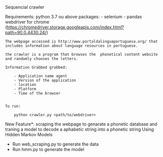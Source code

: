 
Sequencial crawler

Requirements:
	python 3.7 ou above
	packages:
		- selenium
		- pandas
	webdriver for chrome (https://chromedriver.storage.googleapis.com/index.html?path=90.0.4430.24/)
	
	
	The webpage accessed is http://www.portaldalinguaportuguesa.org/ that includes information about language resources in portuguese.
	
	the crawler is a program that browses the  phonetical content website and randomly chooses the letters.
	
	Information Grabbed grabbed:
	
		- Application name agent
		- Version of the application
		- location
		- Platform
		- Time of the browser
		
		
	To run:
	
		python crawler.py <path/to/webdriver>
	


 New Feature*:  scraping the webpage to genarate a phonetic database and traning a model to decode a aphabetic string into a phonetic string Using Hidden Markov Models

  -  Run web_scraping.py to generate the data
  -  Run hmm.py to generate the model